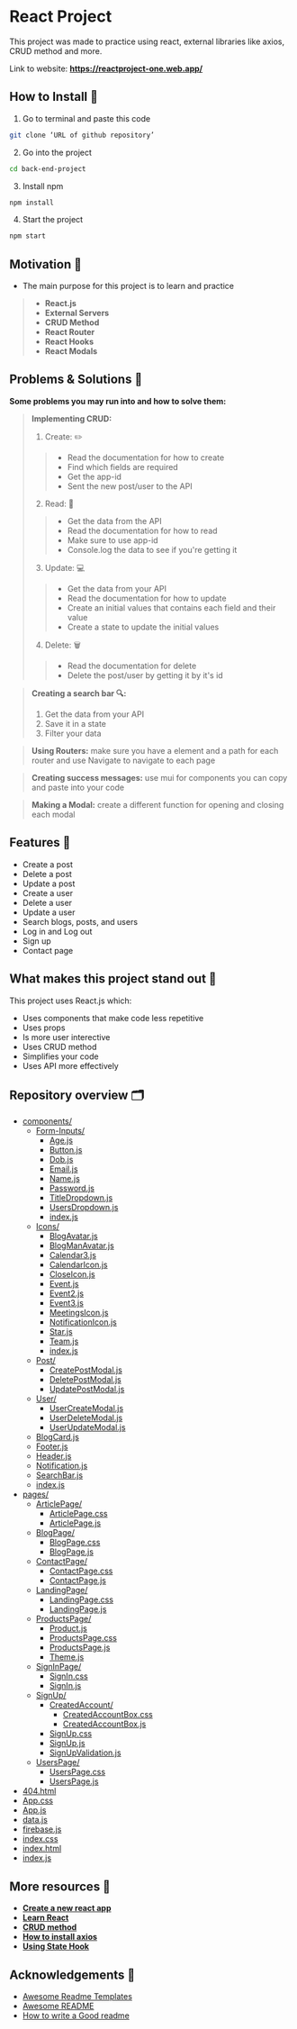 # React Project

This project was made to practice using react,
external libraries like axios, CRUD method and more.

Link to website: <b><a>https://reactproject-one.web.app/</a></b>


## How to Install 📲

1. Go to terminal and paste this code

```sh
git clone ‘URL of github repository’
```

2. Go into the project

```sh
cd back-end-project
```

3. Install npm

```sh
npm install
```

4. Start the project

```sh
npm start
```

## Motivation 🙌

- The main purpose for this project is to learn and practice

> - **React.js**
> - **External Servers**
> - **CRUD Method**
> - **React Router**
> - **React Hooks**
> - **React Modals**

## Problems & Solutions 💭

**Some problems you may run into and how to solve them:**

> **Implementing CRUD:**
>
> 1. Create: ✏️
>
> > - Read the documentation for how to create
> > - Find which fields are required
> > - Get the app-id
> > - Sent the new post/user to the API
>
> 2. Read: 📖
>
> > - Get the data from the API
> > - Read the documentation for how to read
> > - Make sure to use app-id
> > - Console.log the data to see if you're getting it
>
> 3. Update: 💻
>
> > - Get the data from your API
> > - Read the documentation for how to update
> > - Create an initial values that contains each field and their value
> > - Create a state to update the initial values
>
> 4. Delete: 🗑
>
> > - Read the documentation for delete
> > - Delete the post/user by getting it by it's id

> **Creating a search bar 🔍:**
>
> 1. Get the data from your API
> 2. Save it in a state
> 3. Filter your data

> **Using Routers:** make sure you have a element and a path for each router and use Navigate to navigate to each page

> **Creating success messages:** use mui for components you can copy and paste into your code

> **Making a Modal:** create a different function for opening and closing each modal

## Features 📝

- Create a post
- Delete a post
- Update a post
- Create a user
- Delete a user
- Update a user
- Search blogs, posts, and users
- Log in and Log out
- Sign up
- Contact page

## What makes this project stand out 📌

This project uses React.js which:

- Uses components that make code less repetitive
- Uses props
- Is more user interective
- Uses CRUD method
- Simplifies your code
- Uses API more effectively

## Repository overview 🗂

- [components/](./src/components)
  - [Form-Inputs/](./src/components/Form-Inputs)
    - [Age.js](./src/components/Form-Inputs/Age.js)
    - [Button.js](./src/components/Form-Inputs/Button.js)
    - [Dob.js](./src/components/Form-Inputs/Dob.js)
    - [Email.js](./src/components/Form-Inputs/Email.js)
    - [Name.js](./src/components/Form-Inputs/Name.js)
    - [Password.js](./src/components/Form-Inputs/Password.js)
    - [TitleDropdown.js](./src/components/Form-Inputs/TitleDropdown.js)
    - [UsersDropdown.js](./src/components/Form-Inputs/UsersDropdown.js)
    - [index.js](./src/components/Form-Inputs/index.js)
  - [Icons/](./src/components/Icons)
    - [BlogAvatar.js](./src/components/Icons/BlogAvatar.js)
    - [BlogManAvatar.js](./src/components/Icons/BlogManAvatar.js)
    - [Calendar3.js](./src/components/Icons/Calendar3.js)
    - [CalendarIcon.js](./src/components/Icons/CalendarIcon.js)
    - [CloseIcon.js](./src/components/Icons/CloseIcon.js)
    - [Event.js](./src/components/Icons/Event.js)
    - [Event2.js](./src/components/Icons/Event2.js)
    - [Event3.js](./src/components/Icons/Event3.js)
    - [MeetingsIcon.js](./src/components/Icons/MeetingsIcon.js)
    - [NotificationIcon.js](./src/components/Icons/NotificationIcon.js)
    - [Star.js](./src/components/Icons/Star.js)
    - [Team.js](./src/components/Icons/Team.js)
    - [index.js](./src/components/Icons/index.js)
  - [Post/](./src/components/Post)
    - [CreatePostModal.js](./src/components/Post/CreatePostModal.js)
    - [DeletePostModal.js](./src/components/Post/DeletePostModal.js)
    - [UpdatePostModal.js](./src/components/Post/UpdatePostModal.js)
  - [User/](./src/components/User)
    - [UserCreateModal.js](./src/components/User/UserCreateModal.js)
    - [UserDeleteModal.js](./src/components/User/UserDeleteModal.js)
    - [UserUpdateModal.js](./src/components/User/UserUpdateModal.js)
  - [BlogCard.js](./src/components/BlogCard.js)
  - [Footer.js](./src/components/Footer.js)
  - [Header.js](./src/components/Header.js)
  - [Notification.js](./src/components/Notification.js)
  - [SearchBar.js](./src/components/SearchBar.js)
  - [index.js](./src/components/index.js)
- [pages/](./src/pages)
  - [ArticlePage/](./src/pages/ArticlePage)
    - [ArticlePage.css](./src/pages/ArticlePage/ArticlePage.css)
    - [ArticlePage.js](./src/pages/ArticlePage/ArticlePage.js)
  - [BlogPage/](./src/pages/BlogPage)
    - [BlogPage.css](./src/pages/BlogPage/BlogPage.css)
    - [BlogPage.js](./src/pages/BlogPage/BlogPage.js)
  - [ContactPage/](./src/pages/ContactPage)
    - [ContactPage.css](./src/pages/ContactPage/ContactPage.css)
    - [ContactPage.js](./src/pages/ContactPage/ContactPage.js)
  - [LandingPage/](./src/pages/LandingPage)
    - [LandingPage.css](./src/pages/LandingPage/LandingPage.css)
    - [LandingPage.js](./src/pages/LandingPage/LandingPage.js)
  - [ProductsPage/](./src/pages/ProductsPage)
    - [Product.js](./src/pages/ProductsPage/Product.js)
    - [ProductsPage.css](./src/pages/ProductsPage/ProductsPage.css)
    - [ProductsPage.js](./src/pages/ProductsPage/ProductsPage.js)
    - [Theme.js](./src/pages/ProductsPage/Theme.js)
  - [SignInPage/](./src/pages/SignInPage)
    - [SignIn.css](./src/pages/SignInPage/SignIn.css)
    - [SignIn.js](./src/pages/SignInPage/SignIn.js)
  - [SignUp/](./src/pages/SignUp)
    - [CreatedAccount/](./src/pages/SignUp/CreatedAccount)
      - [CreatedAccountBox.css](./src/pages/SignUp/CreatedAccount/CreatedAccountBox.css)
      - [CreatedAccountBox.js](./src/pages/SignUp/CreatedAccount/CreatedAccountBox.js)
    - [SignUp.css](./src/pages/SignUp/SignUp.css)
    - [SignUp.js](./src/pages/SignUp/SignUp.js)
    - [SignUpValidation.js](./src/pages/SignUp/SignUpValidation.js)
  - [UsersPage/](./src/pages/UsersPage)
    - [UsersPage.css](./src/pages/UsersPage/UsersPage.css)
    - [UsersPage.js](./src/pages/UsersPage/UsersPage.js)
- [404.html](./src/404.html)
- [App.css](./src/App.css)
- [App.js](./src/App.js)
- [data.js](./src/data.js)
- [firebase.js](./src/firebase.js)
- [index.css](./src/index.css)
- [index.html](./src/index.html)
- [index.js](./src/index.js)

## More resources 📃

- **<a href="https://reactjs.org/docs/create-a-new-react-app.html">Create a new react app</a>**
- **<a href="https://www.codecademy.com/learn/react-101">Learn React</a>**
- **<a href="https://www.freecodecamp.org/news/crud-operations-explained/">CRUD method</a>**
- **<a href="https://www.npmjs.com/package/axios">How to install axios</a>**
- **<a href="https://reactjs.org/docs/hooks-state.html">Using State Hook</a>**

## Acknowledgements 🤝

- [Awesome Readme Templates](https://awesomeopensource.com/project/elangosundar/awesome-README-templates)
- [Awesome README](https://github.com/matiassingers/awesome-readme)
- [How to write a Good readme](https://bulldogjob.com/news/449-how-to-write-a-good-readme-for-your-github-project)
